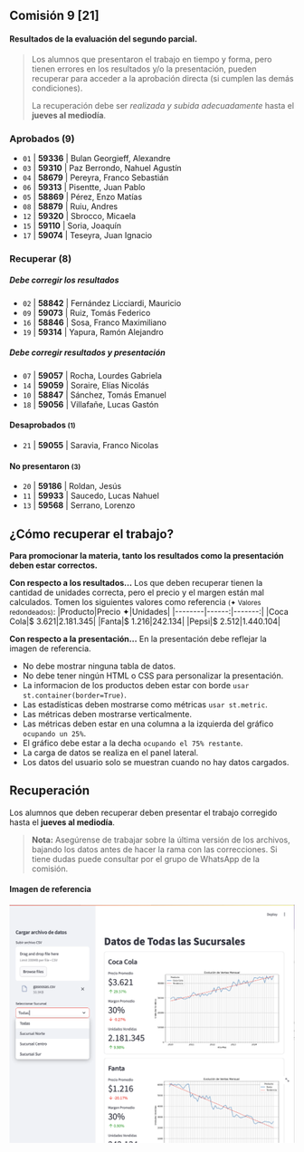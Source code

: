 ## Comisión 9 [21]


#### Resultados de la evaluación del segundo parcial.

> Los alumnos que presentaron el trabajo en tiempo y forma, pero tienen errores en los resultados y/o la presentación, pueden recuperar para acceder a la aprobación directa (si cumplen las demás condiciones).
>
> La recuperación debe ser *realizada y subida adecuadamente* hasta el **jueves al mediodía**.
            

### Aprobados (9) 
* `01` | **59336**  | Bulan Georgieff, Alexandre
* `03` | **59310**  | Paz Berrondo, Nahuel Agustín
* `04` | **58679**  | Pereyra, Franco Sebastián
* `06` | **59313**  | Pisentte, Juan Pablo
* `05` | **58869**  | Pérez, Enzo Matías
* `08` | **58879**  | Ruiu, Andres
* `12` | **59320**  | Sbrocco, Micaela
* `15` | **59110**  | Soria, Joaquín
* `17` | **59074**  | Teseyra, Juan Ignacio

### Recuperar (8)

##### Debe corregir los resultados 
* `02` | **58842**  | Fernández Licciardi, Mauricio
* `09` | **59073**  | Ruiz, Tomás Federico
* `16` | **58846**  | Sosa, Franco Maximiliano
* `19` | **59314**  | Yapura, Ramón Alejandro

##### Debe corregir resultados y presentación 
* `07` | **59057**  | Rocha, Lourdes Gabriela
* `14` | **59059**  | Soraire, Elías Nicolás
* `10` | **58847**  | Sánchez, Tomás Emanuel
* `18` | **59056**  | Villafañe, Lucas Gastón

#### Desaprobados <small>(1)</small>
* `21` | **59055**  | Saravia, Franco Nicolas

#### No presentaron <small>(3)</small>
* `20` | **59186**  | Roldan, Jesús
* `11` | **59933**  | Saucedo, Lucas Nahuel
* `13` | **59568**  | Serrano, Lorenzo

## ¿Cómo recuperar el trabajo?
**Para promocionar la materia, tanto los resultados como la presentación deben estar correctos.**

**Con respecto a los resultados...**
Los que deben recuperar tienen la cantidad de unidades correcta, pero el precio y el margen están mal calculados. 
Tomen los siguientes valores como referencia <small>(✦ Valores redondeados)</small>:
|Producto|Precio ✦|Unidades|
|--------|------:|-------:|
|Coca Cola|$ 3.621|2.181.345|
|Fanta|$ 1.216|242.134| 
|Pepsi|$ 2.512|1.440.104|

**Con respecto a la presentación...**
En la presentación debe reflejar la imagen de referencia.
- No debe mostrar ninguna tabla de datos.
- No debe tener ningún HTML o CSS para personalizar la presentación.
- La informacion de los productos deben estar con borde 
            `usar st.container(border=True)`.
- Las estadísticas deben mostrarse como métricas 
            `usar st.metric`.
- Las métricas deben mostrarse verticalmente.
- Las métricas deben estar en una columna a la izquierda del gráfico 
            `ocupando un 25%`.
- El gráfico debe estar a la decha 
            `ocupando el 75% restante`.
- La carga de datos se realiza en el panel lateral.    
- Los datos del usuario solo se muestran cuando no hay datos cargados.

## Recuperación

Los alumnos que deben recuperar deben presentar el trabajo corregido hasta el **jueves al mediodía**.

> **Nota:** Asegúrense de trabajar sobre la última versión de los archivos, bajando los datos antes de hacer la rama con las correcciones.
            Si tiene dudas puede consultar por el grupo de WhatsApp de la comisión.

#### Imagen de referencia             
![Pantalla Principal](./practicos/enunciados/pantalla1.png)
            
